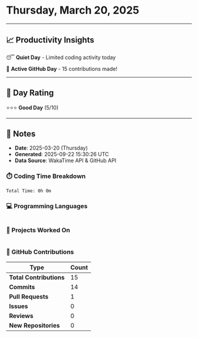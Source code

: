 # Thursday, March 20, 2025

---

## 📈 Productivity Insights

😴 **Quiet Day** - Limited coding activity today

🚀 **Active GitHub Day** - 15 contributions made!

---

## 🎯 Day Rating

⭐⭐⭐ **Good Day** (5/10)

---

## 📝 Notes

- **Date**: 2025-03-20 (Thursday)
- **Generated**: 2025-09-22 15:30:26 UTC
- **Data Source**: WakaTime API & GitHub API


### ⏱️ Coding Time Breakdown

```
Total Time: 0h 0m
```

### 💻 Programming Languages

```
```

### 📂 Projects Worked On

```
```


### 🐙 GitHub Contributions

| Type | Count |
|------|-------|
| **Total Contributions** | 15 |
| **Commits** | 14 |
| **Pull Requests** | 1 |
| **Issues** | 0 |
| **Reviews** | 0 |
| **New Repositories** | 0 |

